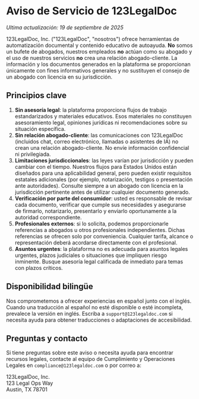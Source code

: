 # Aviso de Servicio de 123LegalDoc

_Ultima actualización: 19 de septiembre de 2025_

123LegalDoc, Inc. ("123LegalDoc", "nosotros") ofrece herramientas de automatización documental y contenido educativo de autoayuda. **No** somos un bufete de abogados, nuestros empleados **no** actúan como su abogado y el uso de nuestros servicios **no** crea una relación abogado-cliente. La información y los documentos generados en la plataforma se proporcionan únicamente con fines informativos generales y no sustituyen el consejo de un abogado con licencia en su jurisdicción.

## Principios clave

1. **Sin asesoría legal**: la plataforma proporciona flujos de trabajo estandarizados y materiales educativos. Esos materiales no constituyen asesoramiento legal, opiniones jurídicas ni recomendaciones sobre su situación específica.
2. **Sin relación abogado-cliente**: las comunicaciones con 123LegalDoc (incluidos chat, correo electrónico, llamadas o asistentes de IA) no crean una relación abogado-cliente. No envíe información confidencial ni privilegiada.
3. **Limitaciones jurisdiccionales**: las leyes varían por jurisdicción y pueden cambiar con el tiempo. Nuestros flujos para Estados Unidos están diseñados para una aplicabilidad general, pero pueden existir requisitos estatales adicionales (por ejemplo, notarización, testigos o presentación ante autoridades). Consulte siempre a un abogado con licencia en la jurisdicción pertinente antes de utilizar cualquier documento generado.
4. **Verificación por parte del consumidor**: usted es responsable de revisar cada documento, verificar que cumple sus necesidades y asegurarse de firmarlo, notarizarlo, presentarlo y enviarlo oportunamente a la autoridad correspondiente.
5. **Profesionales externos**: si lo solicita, podemos proporcionarle referencias a abogados u otros profesionales independientes. Dichas referencias se ofrecen solo por conveniencia. Cualquier tarifa, alcance o representación deberá acordarse directamente con el profesional.
6. **Asuntos urgentes**: la plataforma no es adecuada para asuntos legales urgentes, plazos judiciales o situaciones que impliquen riesgo inminente. Busque asesoría legal calificada de inmediato para temas con plazos críticos.

## Disponibilidad bilingüe

Nos comprometemos a ofrecer experiencias en español junto con el inglés. Cuando una traducción al español no esté disponible o esté incompleta, prevalece la versión en inglés. Escriba a `support@123legaldoc.com` si necesita ayuda para obtener traducciones o adaptaciones de accesibilidad.

## Preguntas y contacto

Si tiene preguntas sobre este aviso o necesita ayuda para encontrar recursos legales, contacte al equipo de Cumplimiento y Operaciones Legales en `compliance@123legaldoc.com` o por correo a:

123LegalDoc, Inc.  
123 Legal Ops Way  
Austin, TX 78701